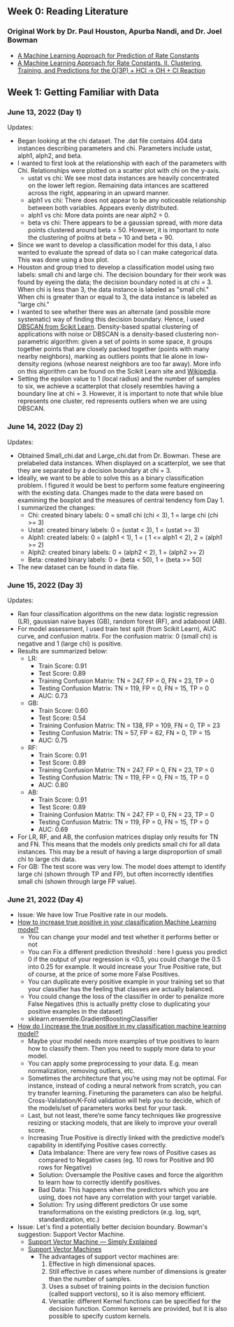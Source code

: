 ## Week 0: Reading Literature

### Original Work by Dr. Paul Houston, Apurba Nandi, and Dr. Joel Bowman
* [A Machine Learning Approach for Prediction of Rate Constants](https://pubs.acs.org/doi/10.1021/acs.jpclett.9b01810)
* [A Machine Learning Approach for Rate Constants. II. Clustering, Training, and Predictions for the O(3P) + HCl → OH + Cl Reaction](https://pubs.acs.org/doi/10.1021/acs.jpca.0c04348)


## Week 1: Getting Familiar with Data

### June 13, 2022 (Day 1)
Updates:
* Began looking at the chi dataset. The .dat file contains 404 data instances describing parameters and chi. Parameters include ustat, alph1, alph2, and beta. 
* I wanted to first look at the relationship with each of the parameters with Chi. Relationships were plotted on a scatter plot with chi on the y-axis. 
    - ustat vs chi: We see most data instances are heavily concentrated on the lower left region. Remaining data intances are scattered across the right, appearing in an upward manner. 
    - alph1 vs chi: There does not appear to be any noticeable relationship between both variables. Appears evenly distributed. 
    - alph1 vs chi: More data points are near alph2 = 0. 
    - beta vs chi: There appears to be a gaussian spread, with more data points clustered around beta = 50. However, it is important to note the clustering of poitns at beta = 10 and beta = 90. 
* Since we want to develop a classification model for this data, I also wanted to evaluate the spread of data so I can make categorical data. This was done using a box plot.
* Houston and group tried to develop a classification model using two labels: small chi and large chi. The decision boundary for their work was found by eyeing the data; the decision boundary noted is at chi = 3. When chi is less than 3, the data instance is labeled as "small chi." When chi is greater than or equal to 3, the data instance is labeled as "large chi." 
* I wanted to see whether there was an alternate (and possible more systematic) way of finding this decision boundary. Hence, I used [DBSCAN from Scikit Learn](https://scikit-learn.org/stable/modules/generated/sklearn.cluster.DBSCAN.html). Density-based spatial clustering of applications with noise or DBSCAN is a density-based clustering non-parametric algorithm: given a set of points in some space, it groups together points that are closely packed together (points with many nearby neighbors), marking as outliers points that lie alone in low-density regions (whose nearest neighbors are too far away). More info on this algorithm can be found on the Scikit Learn site and [Wikipedia](https://en.wikipedia.org/wiki/DBSCAN).
* Setting the epsilon value to 1 (local radius) and the number of samples to six, we achieve a scatterplot that closely resembles having a boundary line at chi = 3. However, it is important to note that while blue represents one cluster, red represents outliers when we are using DBSCAN. 

### June 14, 2022 (Day 2)
Updates:
* Obtained Small_chi.dat and Large_chi.dat from Dr. Bowman. These are prelabeled data instances. When displayed on a scatterplot, we see that they are separated by a decision boundary at chi = 3. 
* Ideally, we want to be able to solve this as a binary classification problem. I figured it would be best to perform some feature engineering with the existing data. Changes made to the data were based on examining the boxplot and the measures of central tendency fom Day 1. I summarized the changes:
    - Chi: created binary labels: 0 = small chi (chi < 3), 1 = large chi (chi >= 3)
    - Ustat: created binary labels: 0 = (ustat < 3), 1 = (ustat >= 3)
    - Alph1: created labels: 0 = (alph1 < 1), 1 = ( 1 <= alph1 < 2), 2 = (alph1 >= 2)
    - Alph2: created binary labels: 0 = (alph2 < 2), 1 = (alph2 >= 2)
    - Beta: created binary labels: 0 = (beta < 50), 1 = (beta >= 50)
* The new dataset can be found in data file. 

### June 15, 2022 (Day 3)
Updates:
* Ran four classification algorithms on the new data: logistic regression (LR), gaussian naive bayes (GB), random forest (RF), and adaboost (AB). 
* For model assessment, I used train test split (from Scikit Learn), AUC curve, and confusion matrix. For the confusion matrix: 0 (small chi) is negative and 1 (large chi) is positive. 
* Results are summarized below: 
    - LR:
        - Train Score: 0.91
        - Test Score: 0.89 
        - Training Confusion Matrix: TN = 247, FP = 0, FN = 23, TP = 0
        - Testing Confusion Matrix: TN = 119, FP = 0, FN = 15, TP = 0
        - AUC: 0.73
    - GB: 
        - Train Score: 0.60
        - Test Score: 0.54
        - Training Confusion Matrix: TN = 138, FP = 109, FN = 0, TP = 23
        - Testing Confusion Matrix: TN = 57, FP = 62, FN = 0, TP = 15
        - AUC: 0.75
    - RF:
        - Train Score: 0.91
        - Test Score: 0.89 
        - Training Confusion Matrix: TN = 247, FP = 0, FN = 23, TP = 0
        - Testing Confusion Matrix: TN = 119, FP = 0, FN = 15, TP = 0
        - AUC: 0.80
    - AB:
        - Train Score: 0.91
        - Test Score: 0.89 
        - Training Confusion Matrix: TN = 247, FP = 0, FN = 23, TP = 0
        - Testing Confusion Matrix: TN = 119, FP = 0, FN = 15, TP = 0
        - AUC: 0.69
* For LR, RF, and AB, the confusion matrices display only results for TN and FN. This means that the models only predicts small chi for all data instances. This may be a result of having a large disproportion of small chi to large chi data. 
* For GB: The test score was very low. The model does attempt to identify large chi (shown through TP and FP), but often incorrectly identifies small chi (shown through large FP value).


### June 21, 2022 (Day 4)
* Issue: We have low True Positive rate in our models. 
* [How to increase true positive in your classification Machine Learning model?](https://stackoverflow.com/questions/58074203/how-to-increase-true-positive-in-your-classification-machine-learning-model)
    - You can change your model and test whether it performs better or not
    - You can Fix a different prediction threshold : here I guess you predict 0 if the output of your regression is <0.5, you could change the 0.5 into 0.25 for example. It would increase your True Positive rate, but of course, at the price of some more False Positives.
    - You can duplicate every positive example in your training set so that your classifier has the feeling that classes are actually balanced.
    - You could change the loss of the classifier in order to penalize more False Negatives (this is actually pretty close to duplicating your positive examples in the dataset)
    - sklearn.ensemble.GradientBoostingClassifier
* [How do I increase the true positive in my classification machine learning model?](https://www.quora.com/How-do-I-increase-the-true-positive-in-my-classification-machine-learning-model)
    - Maybe your model needs more examples of true positives to learn how to classify them. Then you need to supply more data to your model.
    - You can apply some preprocessing to your data. E.g. mean normalization, removing outliers, etc.
    - Sometimes the architecture that you’re using may not be optimal. For instance, instead of coding a neural network from scratch, you can try transfer learning. Finetuning the parameters can also be helpful. Cross-Validation/K-Fold validation will help you to decide, which of the models/set of parameters works best for your task.
    - Last, but not least, there’re some fancy techniques like progressive resizing or stacking models, that are likely to improve your overall score.
    - Increasing True Positive is directly linked with the predictive model’s capability in identifying Positive cases correctly.
        - Data Imbalance: There are very few rows of Positive cases as compared to Negative cases (eg. 10 rows for Positive and 90 rows for Negative)
        - Solution: Oversample the Positive cases and force the algorithm to learn how to correctly identify positives.
        - Bad Data: This happens when the predictors which you are using, does not have any correlation with your target variable.
        - Solution: Try using different predictors Or use some transformations on the existing predictors (e.g. log, sqrt, standardization, etc.)
* Issue: Let's find a potentially better decision boundary. Bowman's suggestion: Support Vector Machine.
    - [Support Vector Machine — Simply Explained](https://towardsdatascience.com/support-vector-machine-simply-explained-fee28eba5496)
    - [Support Vector Machines](https://scikit-learn.org/stable/modules/svm.html)
        - The advantages of support vector machines are:
            1. Effective in high dimensional spaces.
            2. Still effective in cases where number of dimensions is greater than the number of samples.
            3. Uses a subset of training points in the decision function (called support vectors), so it is also memory efficient.
            4. Versatile: different Kernel functions can be specified for the decision function. Common kernels are provided, but it is also possible to specify custom kernels. 